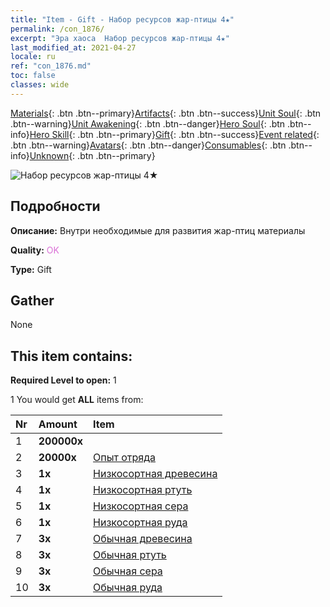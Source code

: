 ```yaml
---
title: "Item - Gift - Набор ресурсов жар-птицы 4★"
permalink: /con_1876/
excerpt: "Эра хаоса  Набор ресурсов жар-птицы 4★"
last_modified_at: 2021-04-27
locale: ru
ref: "con_1876.md"
toc: false
classes: wide
---
```

 [Materials](/ItemsRU/){: .btn .btn--primary}[Artifacts](/ItemsRU/Artifacts/){: .btn .btn--success}[Unit Soul](/ItemsRU/UnitSoul/){: .btn .btn--warning}[Unit Awakening](/ItemsRU/UnitAwakening/){: .btn .btn--danger}[Hero Soul](/ItemsRU/HeroSoul/){: .btn .btn--info}[Hero Skill](/ItemsRU/HeroSkill/){: .btn .btn--primary}[Gift](/ItemsRU/Gift/){: .btn .btn--success}[Event related](/ItemsRU/Events/){: .btn .btn--warning}[Avatars](/ItemsRU/Avatars/){: .btn .btn--danger}[Consumables](/ItemsRU/Consumables/){: .btn .btn--info}[Unknown](/ItemsRU/Unknown/){: .btn .btn--primary}

 ![Набор ресурсов жар-птицы 4★](/images/t/i_907499.png)

## Подробности
 **Описание:** Внутри необходимые для развития жар-птиц материалы 

 **Quality:** <span style="color: #DA70D6">OK</span>

 **Type:** Gift

## Gather

  None

## This item contains:

 **Required Level to open:** 1

 1 You would get **ALL** items  from:

  | Nr | Amount |     Item    |
  |:---|:-------|:------------|
  | 1 |  **200000x** | <i class="fas fa-coins"/> |  | 
  | 2 |  **20000x** | [Опыт отряда](/ItemsRU/con_902/) |  | 
  | 3 |  **1x** | [Низкосортная древесина](/ItemsRU/mat_1/) |  | 
  | 4 |  **1x** | [Низкосортная ртуть](/ItemsRU/mat_2/) |  | 
  | 5 |  **1x** | [Низкосортная сера](/ItemsRU/mat_3/) |  | 
  | 6 |  **1x** | [Низкосортная руда](/ItemsRU/mat_1/) |  | 
  | 7 |  **3x** | [Обычная древесина](/ItemsRU/mat_7/) |  | 
  | 8 |  **3x** | [Обычная ртуть](/ItemsRU/mat_8/) |  | 
  | 9 |  **3x** | [Обычная сера](/ItemsRU/mat_9/) |  | 
  | 10 |  **3x** | [Обычная руда](/ItemsRU/mat_6/) |  | 
